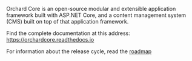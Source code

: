 Orchard Core is an open-source modular and extensible application framework built with ASP.NET Core, and a content management system (CMS) built on top of that application framework.

Find the complete documentation at this address: https://orchardcore.readthedocs.io

For information about the release cycle, read the [roadmap](https://github.com/OrchardCMS/OrchardCore/wiki/Roadmap)